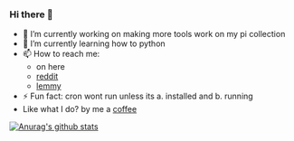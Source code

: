 ### Hi there 👋

- 🔭 I’m currently working on making more tools work on my pi collection
- 🌱 I’m currently learning how to python
- 📫 How to reach me:
  - on here 
  - [reddit](https://www.reddit.com/user/mhzawadi)
  - [lemmy](https://lemmy.horwood.cloud/u/mhzawadi)
- ⚡ Fun fact: cron wont run unless its a. installed and b. running
- Like what I do? by me a [coffee](http://ko-fi.com/mhzawadi)

[![Anurag's github stats](https://github-readme-stats.vercel.app/api?username=mhzawadi)](https://github.com/anuraghazra/github-readme-stats)
<!--
**mhzawadi/mhzawadi** is a ✨ _special_ ✨ repository because its `README.md` (this file) appears on your GitHub profile.

Here are some ideas to get you started:

- 🔭 I’m currently working on ...
- 🌱 I’m currently learning ...
- 👯 I’m looking to collaborate on ...
- 🤔 I’m looking for help with ...
- 💬 Ask me about ...
- 📫 How to reach me: ...
- 😄 Pronouns: ...
- ⚡ Fun fact: ...
-->
